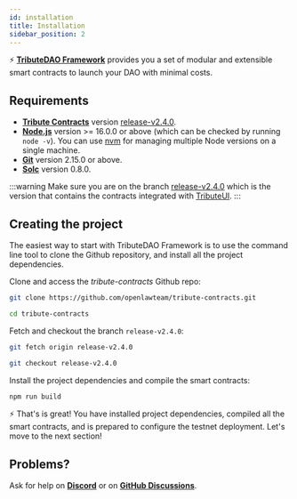 ```yaml
---
id: installation
title: Installation
sidebar_position: 2
---
```


⚡️ **[TributeDAO Framework](https://github.com/openlawteam/tribute-contracts)** provides you a set of modular and extensible smart contracts to launch your DAO with minimal costs.

## Requirements

- **[Tribute Contracts](https://github.com/openlawteam/tribute-contracts/tree/release-v2.4.0)** version [release-v2.4.0](https://github.com/openlawteam/tribute-contracts/tree/release-v2.4.0).
- **[Node.js](https://nodejs.org/en/download/)** version >= 16.0.0 or above (which can be checked by running `node -v`). You can use [nvm](https://github.com/nvm-sh/nvm) for managing multiple Node versions on a single machine.
- **[Git](https://git-scm.com/downloads)** version 2.15.0 or above.
- **[Solc](https://docs.soliditylang.org/en/develop/installing-solidity.html)** version 0.8.0.

:::warning
Make sure you are on the branch [release-v2.4.0](https://github.com/openlawteam/tribute-contracts/tree/release-v2.4.0) which is the version that contains the contracts integrated with [TributeUI](https://github.com/openlawteam/tribute-ui).
:::

## Creating the project

The easiest way to start with TributeDAO Framework is to use the command line tool to clone the Github repository, and install all the project dependencies.

Clone and access the _tribute-contracts_ Github repo:

```bash
git clone https://github.com/openlawteam/tribute-contracts.git
```

```bash
cd tribute-contracts
```

Fetch and checkout the branch `release-v2.4.0`:

```bash
git fetch origin release-v2.4.0
```

```bash
git checkout release-v2.4.0
```

Install the project dependencies and compile the smart contracts:

```bash
npm run build
```

⚡️ That's is great! You have installed project dependencies, compiled all the smart contracts, and is prepared to configure the testnet deployment. Let's move to the next section!

## Problems?

Ask for help on **[Discord](https://discord.gg/xXMA2DYqNf)** or on **[GitHub Discussions](https://github.com/openlawteam/tribute-contracts/discussions/new)**.
